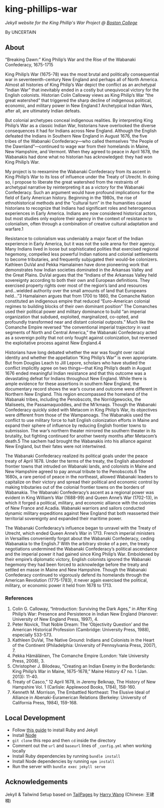 # king-phillips-war

*Jekyll website for the King Phillip's War Project @ [Boston College](https://bc.edu)*

By UNCERTAIN

## About

“Breaking Dawn:” King Philip’s War and the Rise of the Wabanaki Confederacy, 1675-1715

King Philip’s War (1675-78) was the most brutal and politically consequential war in seventeenth-century New England and perhaps all of North America. Almost all histories of King Philip’s War depict the conflict as an archetypal “Indian War” that inevitably ended in a costly but unequivocal victory for the English colonists. Historian Colin Calloway views as King Philip’s War “the great watershed” that triggered the sharp decline of indigenous political, economic, and military power in New England.1 Archetypical Indian Wars, after all, are ultimately Indian defeats.

But colonial archetypes conceal indigenous realities. By interpreting King Philip’s War as a classic Indian War, historians have overlooked the diverse consequences it had for Indians across New England. Although the English defeated the Indians in Southern New England in August 1676, the five tribes of the Wabanaki Confederacy—who called themselves “the People of the Dawnland”—continued to wage war from their homelands in Maine, New Hampshire, and Vermont. When they agreed to peace in April 1678, the Wabanakis had done what no historian has acknowledged: they had won King Philip’s War.

My project is to reexamine the Wabanaki Confederacy from its ascent in King Philip’s War to its loss of influence under the Treaty of Utrecht. In doing so, I propose to liberate the great watershed from the restraints of archetypal narrative by reinterpreting it as a victory for the Wabanaki Confederacy. Such an argument would have profound implications for the field of Early American history. Beginning in the 1980s, the rise of ethnohistorical methods and the “cultural turn” in the humanities caused historians to recognize that Indians had significant roles and heterogenous experiences in Early America. Indians are now considered historical actors, but most studies only explore their agency in the context of resistance to colonialism, often through a combination of creative cultural adaptation and warfare.1

Resistance to colonialism was undeniably a major facet of the Indian experience in Early America, but it was not the sole arena for their agency. Many Indians lived in loose but sophisticated polities that exercised regional hegemony, compelled less powerful Indian nations and colonial settlements to become tributaries, and frequently subjugated their would-be colonizers. Kathleen DuVal and Pekka Hamalainen have done pioneering work that demonstrates how Indian societies dominated in the Arkansas Valley and the Great Plains. DuVal argues that the “Indians of the Arkansas Valley held sovereignty according to both their own and European definitions. They exercised property rights over most of the region’s land and resources and…wielded authority over the small amounts of land that Europeans held…”3 Hamalainen argues that from 1700 to 1860, the Comanche Nation constituted an indigenous empire that reduced “Euro-American colonial regimes to building blocks of their own dominant position” The Comanches used their political power and military dominance to build “an imperial organization that subdued, exploited, marginalized, co-opted, and profoundly transformed near and distant colonial outposts.” Much like the Comanche Empire reversed “the conventional imperial trajectory in vast segments of North and Central America,” the Wabanaki Confederacy acted as a sovereign polity that not only fought against colonization, but reversed the exploitative process against New England.4

Historians have long debated whether the war was fought over racial identity and whether the appellation “King Philip’s War” is even appropriate. But from Douglas Leach to Jill Lepore, scholars who have studied the conflict implicitly agree on two things—that King Philip’s death in August 1676 ended meaningful Indian resistance and that this outcome was a devastating defeat for Indians throughout New England. While there is ample evidence for these assertions in southern New England, the documentary record shows the war’s course and outcome were different in Northern New England. This region encompassed the homeland of the Wabanaki tribes, including the Penobscots, the Norridgewocks, the Maliseets, the Passamaquoddies, and the Mi’kmaqs. Though the Wabanaki Confederacy quickly sided with Metacom in King Philip’s War, its objectives were different from those of the Wampanoags. The Wabanakis used the conflict to use military force to halt English colonization efforts in Maine and expand their sphere of influence by reducing English frontier towns to submission. The war’s northern theater mirrored the southern theater in its brutality, but fighting continued for another twenty months after Metacom’s death.5 The sachem had brought the Wabanakis into his alliance against New England, but their fates were not intertwined.

The Wabanaki Confederacy realized its political goals under the peace treaty of April 1678. Under the terms of the treaty, the English abandoned frontier towns that intruded on Wabanaki lands, and colonists in Maine and New Hampshire agreed to pay annual tribute to the Penobscots.6 The 1680s, a rare period of peace in the northeast, allowed Wabanaki leaders to capitalize on their victory and spread their political and economic control by making tributaries out of the colonial frontier towns on the borders of Wabanakia. The Wabanaki Confederacy’s ascent as a regional power was evident in King William’s War (1688-99) and Queen Anne’s War (1702-13), in which it forged a political, military, and economic alliance with the colonies of New France and Acadia. Wabanaki warriors and sailors conducted dynamic military expeditions against New England that both reasserted their territorial sovereignty and expanded their maritime power.

The Wabanaki Confederacy’s influence began to unravel with the Treaty of Utrecht, which ended Queen Anne’s War in 1713. French imperial ministers in Versailles conveniently forgot about the Wabanaki Confederacy, ceding Wabanakia to the English.7 With the arbitrary stroke of a pen, the treaty negotiations undermined the Wabanaki Confederacy’s political ascendance and the imperial power it had gained since King Philip’s War. Emboldened by their empire’s diplomatic victory, English colonists ignored the Wabanaki hegemony they had been forced to acknowledge before the treaty and settled en masse in Maine and New Hampshire. Though the Wabanaki Confederacy continued to vigorously defend its homelands through the American Revolution (1775-1783), it never again exercised the political, military, or economic power it held from 1678 to 1713.

### References

1. Colin G. Calloway, “Introduction: Surviving the Dark Ages,” in After King Philip’s War: Presence and Persistence in Indian New England (Hanover: University of New England Press, 1997), 4.
2. Peter Novick, That Noble Dream: The ‘Objectivity Question’ and the American Historical Profession (Cambridge: University Press, 1988), especially 533-573.
3. Kathleen DuVal, The Native Ground: Indians and Colonists in the Heart of the Continent (Philadelphia: University of Pennsylvania Press, 2007), 7.
4. Pekka Hämäläinen, The Comanche Empire (London: Yale University Press, 2008), 3.
5. Christopher J. Bilodeau, “Creating an Indian Enemy in the Borderlands: King Philip’s War in Maine, 1675-1678,” Maine History 47 no. 1 (Jan. 2013): 11-40.
6. Treaty of Casco,” 12 April 1678, in Jeremy Belknap, The History of New Hampshire Vol. 1 (Carlisle: Applewood Books, 1784), 158-160.
7. Kenneth M. Morrison, The Embattled Northeast: The Elusive Ideal of Alliance in Abenaki-Euramerican Relations (Berkeley: University of California Press, 1984), 159-168.

## Local Development

* Follow [this guide](https://jekyllrb.com/docs/installation/) to install Ruby and Jekyll
* Install [Node](https://nodejs.org/en)
* `git clone` this repo and then `cd` inside the directory
* Comment out the `url` and `baseurl` lines of `_config.yml` when working locally
* Install Ruby dependencies by running `bundle install`
* Install Node dependencies by running `npm install`
* Run the server with `bundle exec jekyll serve`

## Acknowledgements

Jekyll & Tailwind Setup based on [TailPages](https://github.com/harrywang/tailpages) by [Harry Wang](https://harrywang.me/) (Chinese: 王建楠)